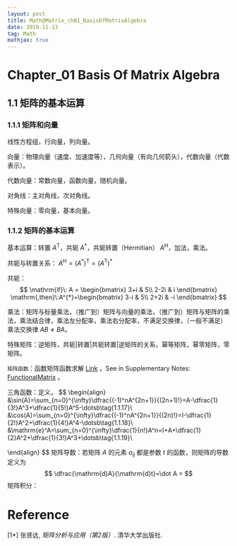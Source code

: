 ```yaml
---
layout: post
title: Math@Matrix_ch01_BasisOfMatrixAlgebra
date: 2019-11-13
tag: Math
mathjax: true
---
```


# Chapter_01 Basis Of Matrix Algebra

## 1.1 矩阵的基本运算

### 1.1.1 矩阵和向量

线性方程组，行向量，列向量。

向量：物理向量（速度、加速度等），几何向量（有向几何箭头），代数向量（代数表示）。

代数向量：常数向量，函数向量，随机向量。

对角线：主对角线，次对角线。

特殊向量：零向量，基本向量。

### 1.1.2 矩阵的基本运算

基本运算：转置 $A^{\mathrm{T}}$，共轭 $A^{\mathrm{*}}$，共轭转置（Hermitian） $A^{\mathrm{H}}$，加法，乘法。

共轭与转置关系： $A^{\mathrm{H}} = (A^{\mathrm{*}})^{\mathrm{T}} = (A^{\mathrm{T}})^{\mathrm{*}}$

共轭：
$$
\mathrm{if}\: A = \begin{bmatrix}
3+i & 5\\
2-2i & i
\end{bmatrix} \mathrm{,then}\:A^{*}=\begin{bmatrix}
3-i & 5\\
2+2i & -i
\end{bmatrix}
$$

乘法：矩阵与标量乘法，（推广到）矩阵与向量的乘法，（推广到）矩阵与矩阵的乘法，乘法结合律，乘法左分配率，乘法右分配率，不满足交换律，（一般不满足）乘法交换律 $AB \ne BA$。

特殊矩阵：逆矩阵，共轭|转置|共轭转置|逆矩阵的关系，幂等矩阵，幂零矩阵，零矩阵。

`矩阵函数`：函数矩阵函数求解 [Link]( https://blog.csdn.net/weixin_39749553/article/details/78835182 ) ，See in Supplementary Notes: [FunctionalMatrix](./2019-11-13-Math@Matrix_SupplementaryNotes01_FunctionalMatrix.md) 。

三角函数：定义，
$$
\begin{align}
&\sin(A)=\sum_{n=0}^{\infty}\dfrac{(-1)^nA^{2n+1}}{(2n+1)!}=A-\dfrac{1}{3!}A^3+\dfrac{1}{5!}A^5-\dotsb\tag{1.1.17}\\
&\cos(A)=\sum_{n=0}^{\infty}\dfrac{(-1)^nA^{2n+1}}{(2n)!}=I-\dfrac{1}{2!}A^2+\dfrac{1}{4!}A^4-\dotsb\tag{1.1.18}\\
&\mathrm{e}^A=\sum_{n=0}^{\infty}\dfrac{1}{n!}A^n=I+A+\dfrac{1}{2}A^2+\dfrac{1}{3!}A^3+\dotsb\tag{1.1.19}\\

\end{align}
$$
矩阵导数：若矩阵 $A$ 的元素 $a_{ij}$ 都是参数 $t$ 的函数，则矩阵的导数定义为
$$
\dfrac{\mathrm{d}A}{\mathrm{d}t}=\dot A = 
$$
矩阵积分：



# Reference

[1*] 张贤达, *矩阵分析与应用（第2版）*. 清华大学出版社.